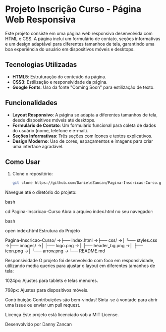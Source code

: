 # Projeto Inscrição Curso - Página Web Responsiva

Este projeto consiste em uma página web responsiva desenvolvida com HTML e CSS. A página inclui um formulário de contato, seções informativas e um design adaptável para diferentes tamanhos de tela, garantindo uma boa experiência do usuário em dispositivos móveis e desktops.

## Tecnologias Utilizadas

- **HTML5**: Estruturação do conteúdo da página.
- **CSS3**: Estilização e responsividade da página.
- **Google Fonts**: Uso da fonte "Coming Soon" para estilização de texto.

## Funcionalidades

- **Layout Responsivo**: A página se adapta a diferentes tamanhos de tela, desde dispositivos móveis até desktops.
- **Formulário de Contato**: Um formulário funcional para coleta de dados do usuário (nome, telefone e e-mail).
- **Seções Informativas**: Três seções com ícones e textos explicativos.
- **Design Moderno**: Uso de cores, espaçamentos e imagens para criar uma interface agradável.

## Como Usar

1. Clone o repositório:
   ```bash
   git clone https://github.com/DanieleZancan/Pagina-Inscricao-Curso.git
Navegue até o diretório do projeto:

bash

cd Pagina-Inscricao-Curso
Abra o arquivo index.html no seu navegador:

bash

open index.html
Estrutura do Projeto

Pagina-Inscricao-Curso/
→├── index.html 
→├── css/ 
→│   └── styles.css 
→├── images/ 
→│   ├── logo.png 
→│   ├── header_bg.png 
→│   ├── icon.png 
→│   └── arrow.png 
→└── README.md 

Responsividade
O projeto foi desenvolvido com foco em responsividade, utilizando media queries para ajustar o layout em diferentes tamanhos de tela:

1024px: Ajustes para tablets e telas menores.

768px: Ajustes para dispositivos móveis.

Contribuição
Contribuições são bem-vindas! Sinta-se à vontade para abrir uma issue ou enviar um pull request.

Licença
Este projeto está licenciado sob a MIT License.

Desenvolvido por Danny Zancan
